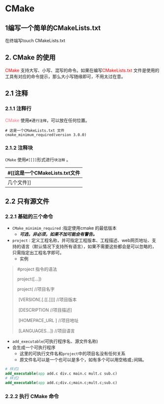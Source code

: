 # CMake

## 1编写一个简单的CMakeLists.txt

在终端写touch CMakeLists.txt

## 2. CMake 的使用

<font color='#f00'>CMake</font> 支持大写、小写、混写的命令。如果在编写<font color="#f00">CMakeLists.txt</font> 文件是使用的工具有对应的命令提示，那么大小写随缘即可，不用太过在意。

## 2.1 注释

### 2.1.1 注释行

<font color='#f9876789'>CMake</font> 使用`#`进`行注释`，可以放在任何位置。

``` 
# 这是一个CMakeLists.txt 文件
cmake_minimum_required(version 3.0.0)
```

### 2.1.2 注释块

`CMake` 使用`#[[]]`形式进行`块注释` 。

| #[[这是一个CMakeLists.txt文件 |
| ----------------------------- |
| 几个文件]]                    |

## 2.2 只有源文件

  ### 2.2.1 基础的三个命令

- `CMake_minimim_required` :指定使用cmake 的最低版本
  - ***可选，非必须，如果不加可能会有警告。***
- `project` : 定义工程名称，并可指定工程版本、工程描述、web网页地址、支持的语言（默认情况下支持所有语言），如果不需要这些都会是可以忽略的，只需指定出工程名字即可。
  - 实例

> #project 指令的语法
>
> project(<PROJECT-NAME>[<language-name>...])
>
> project(<PROJECT-NAME> 	//项目名字
>
> ​		[VERSION<major>[.<minor>[.[<patch>[.<tweak>]]]]  	//项目版本
>
> ​		[DESCRIPTION<project-description-string>	//项目描述]
>
> ​		[HOMEPACE_URL <url-string>]	//项目地址
>
> ​		[LANGUAGES<language-name>...])	//项目语言

- `add_executable`(可执行程序名、源文件名称)
- 会生成一个可执行程序
  - 这里的可执行文件名和`project`中的项目名没有任何关系
  - 原文件名可以是一个也可以是多个，如有多个可以用空格或`;`间隔。

```cmake
# 样式1
add_executable(app add.c div.c main.c mult.c sub.c)
# 样式2
add_executable(app add.c;div.c;main.c;mult.c;sub.c)
```

### 2.2.2 执行 CMake 命令

